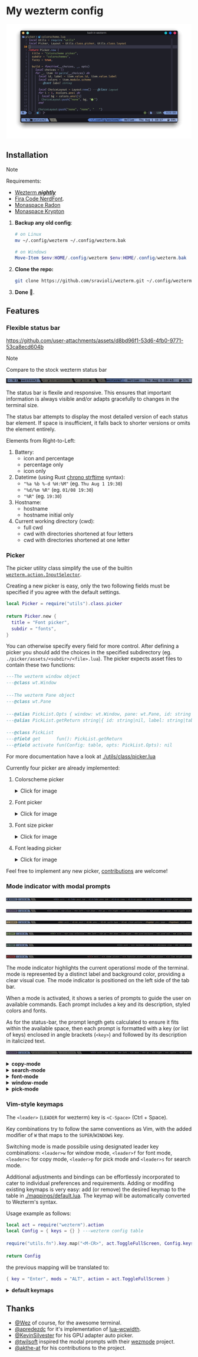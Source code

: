 # My wezterm config

![Configuration showcase](./imgs/showcase.png)

## Installation

> [!NOTE]
>
> Requirements:
>
> - [Wezterm _**nightly**_](https://wezfurlong.org/wezterm/installation.html)
> - [Fira Code NerdFont](https://www.nerdfonts.com).
> - [Monaspace Radon](https://github.com/githubnext/monaspace/releases/latest)
> - [Monaspace Krypton](https://github.com/githubnext/monaspace/releases/latest)

1. **Backup any old config**:

    ~~~sh
    # on Linux
    mv ~/.config/wezterm ~/.config/wezterm.bak
    ~~~

    ~~~powershell
    # on Windows
    Move-Item $env:HOME/.config/wezterm $env:HOME/.config/wezterm.bak
    ~~~

2. **Clone the repo:**

    ~~~sh
    git clone https://github.com/sravioli/wezterm.git ~/.config/wezterm
    ~~~

3. **Done** 🎉.

## Features

### Flexible status bar

<https://github.com/user-attachments/assets/d8bd96f1-53d6-4fb0-9771-53ca8ecd604b>

> [!NOTE]
>
> Compare to the stock wezterm status bar
>
> ![Showcase of the stock wezterm status bar](./imgs/showcase-stock-statusbar.png)

The status bar is flexile and responsive.  This ensures that important
information is always visible and/or adapts gracefully to changes in the
terminal size.

The status bar attempts to display the most detailed version of each status
bar element.  If space is insufficient, it falls back to shorter versions or
omits the element entirely.

Elements from Right-to-Left:

1. Battery:
   - icon and percentage
   - percentage only
   - icon only
2. Datetime (using Rust [chrono strftime](https://docs.rs/chrono/0.4.19/chrono/format/strftime/index.html) syntax):
   - `"%a %b %-d %H:%M"` (eg. `Thu Aug 1 19:30`)
   - `"%d/%m %R"` (eg. `01/08 19:30`)
   - `"%R"`  (eg. `19:30`)
3. Hostname:
   - hostname
   - hostname initial only
4. Current working directory (cwd):
   - full cwd
   - cwd with directories shortened at four letters
   - cwd with directories shortened at one letter

### Picker

The picker utility class simplify the use of the builtin
[`wezterm.action.InputSelector`](https://wezfurlong.org/wezterm/config/lua/keyassignment/InputSelector.html).

Creating a new picker is easy, only the two following fields must be specified if
you agree with the default settings.

~~~lua
local Picker = require("utils").class.picker

return Picker.new {
  title = "Font picker",
  subdir = "fonts",
}
~~~

You can otherwise specify every field for more control.  After defining a picker
you should add the choices in the specified subdirectory (eg.
`./picker/assets/<subdir>/<file>.lua`).  The picker expects asset files to
contain these two functions:

~~~lua
---The wezterm window object
---@class wt.Window

---The wezterm Pane object
---@class wt.Pane

---@alias PickList.Opts { window: wt.Window, pane: wt.Pane, id: string|nil, label: string|nil }
---@alias PickList.getReturn string|{ id: string|nil, label: string|table|nil }

---@class PickList
---@field get      fun(): PickList.getReturn
---@field activate fun(Config: table, opts: PickList.Opts): nil
~~~

For more documentation have a look at
[./utils/class/picker.lua](../utils/class/picker.lua)

Currently four picker are already implemented:

1. Colorscheme picker
   <details><summary>Click for image</summary>

   ![Showcase of the colorscheme picker](./imgs/showcase-picker-colorscheme.png)
   </details>
2. Font picker
   <details><summary>Click for image</summary>

   ![Showcase of the font picker](./imgs/showcase-picker-font.png)
   </details>
3. Font size picker
   <details><summary>Click for image</summary>

   ![Showcase of the font size picker](./imgs/showcase-picker-font-size.png)
   </details>
4. Font leading picker
   <details><summary>Click for image</summary>

   ![Showcase of the font leading picker](./imgs/showcase-picker-font-leading.png)
   </details>

Feel free to implement any new picker, [contributions](./contributing.md)
are welcome!

### Mode indicator with modal prompts

![Showcase help mode with prompts](./imgs/showcase-mode-help.png)

![Showcase window mode with prompts](./imgs/showcase-mode-window.png)

![Showcase search mode with prompts](./imgs/showcase-mode-search.png)

![Showcase copy mode with prompts](./imgs/showcase-mode-copy.png)

![Showcase font mode with prompts](./imgs/showcase-mode-font.png)

![Showcase pick mode with prompts](./imgs/showcase-mode-pick.png)

The mode indicator highlights the current operationsl mode of the terminal.
mode is represented by a distinct label and background color, providing a clear
visual cue.  The mode indicator is positioned on the left side of the tab bar.

When a mode is activated, it shows a series of prompts to guide the user on
available commands. Each prompt includes a key and its description, styled
colors and fonts.

As for the status-bar, the prompt length gets calculated to ensure it fits within
the available space, then each prompt is formatted with a key (or list of keys)
enclosed in angle brackets (`<key>`) and followed by its description in
italicized text.

![Showcase responsiveness of prompts](./imgs/showcase-modal-responsiveness.png)

<!--{{{1 MODES KEYMAPS -->

<!-- {{{2 COPY MODE-->
<details>
  <summary><strong>copy-mode</strong></summary>

  | Key       | Action                                   |
  | --------- | ---------------------------------------- |
  | `<ESC>`   | Exit copy mode                           |
  | `<Tab>`   | Jump word forward                        |
  | `<S-Tab>` | Jump word backward                       |
  | `<CR>`    | Jump to start of next line               |
  | `<Space>` | Set selection mode to cell               |
  | `0`       | Jump to start of line                    |
  | `$`       | Jump to end of line content              |
  | `^`       | Jump to start of line content            |
  | `,`       | Jump again backward                      |
  | `;`       | Jump again                               |
  | `F`       | Jump backward (prev char off)            |
  | `f`       | Jump forward (prev char off)             |
  | `T`       | Jump backward (prev char on)             |
  | `t`       | Jump forward (prev char on)              |
  | `G`       | Jump to scrollback bottom                |
  | `g`       | Jump to scrollback top                   |
  | `h`       | Move left                                |
  | `j`       | Move down                                |
  | `k`       | Move up                                  |
  | `l`       | Move right                               |
  | `H`       | Jump to viewport top                     |
  | `L`       | Jump to viewport bottom                  |
  | `M`       | Jump to viewport middle                  |
  | `V`       | Set selection mode to line               |
  | `v`       | Set selection mode to cell               |
  | `<C-v>`   | Set selection mode to block              |
  | `O`       | Jump to selection other end (horizontal) |
  | `o`       | Jump to selection other end              |
  | `b`       | Jump backward word                       |
  | `e`       | Jump forward word end                    |
  | `w`       | Jump forward word                        |
  | `<C-d>`   | Move by page down                        |
  | `<C-u>`   | Move by page up                          |
  | `y`       | Copy selection and exit                  |

</details>
<!-- }}}  -->

<!-- {{{2 SEARCH MODE -->
<details>
  <summary><strong>search-mode</strong></summary>

  | Key                   | Action                   |
  | --------------------- | ------------------------ |
  | `<ESC>`               | Exit search mode         |
  | `<CR>`                | Jump to prior match      |
  | `<C-n>`/`<DownArrow>` | Jump to next match       |
  | `<C-N>`/`<UpArrow>`   | Jump to prior match      |
  | `<C-r>`               | Cycle match type         |
  | `<C-u>`               | Clear search pattern     |
  | `<PageUp>`            | Jump to prior match page |
  | `<PageDown>`          | Jump to next match page  |

</details>
<!-- }}} -->

<!-- FONT MODE {{{2 -->
<details>
  <summary><strong>font-mode</strong></summary>

  | Key           | Action             |
  | ------------- | ------------------ |
  | `<ESC>`       | Exit font mode     |
  | `+`           | Increase font size |
  | `-`           | Decrease font size |
  | `0`           | Reset font size    |

</details>
<!-- }}} -->

<!-- WINDOW MODE {{{2 -->
<details>
  <summary><strong>window-mode</strong></summary>

  | Key               | Action                        |
  | ----------------- | ----------------------------- |
  | `<ESC>`           | Exit window mode              |
  | `p`               | Pick pane                     |
  | `x`               | Swap with active pane         |
  | `q`               | Close current pane            |
  | `o`               | Toggle pane zoom state        |
  | `v`               | Split horizontal              |
  | `s`               | Split vertical                |
  | `h`/`<LeftArrow>` | Activate pane to the left     |
  | `j`/`<DownArrow>` | Activate pane below           |
  | `k`/`<UpArrow>`   | Activate pane above           |
  | `l`/`<RightArrow>`| Activate pane to the right    |
  | `<`               | Adjust pane size to the left  |
  | `>`               | Adjust pane size to the right |
  | `+`               | Adjust pane size upwards      |
  | `-`               | Adjust pane size downwards    |

</details>
<!-- }}} -->

<!-- PICK MODE {{{2 -->
<details>
  <summary><strong>pick-mode</strong></summary>

  | Key           | Action              |
  | ------------- | ------------------- |
  | `<ESC>`       | Exit pick mode      |
  | `c`           | colorscheme picker  |
  | `f`           | font picker         |
  | `s`           | font size picker    |
  | `l`           | font leading picker |

</details>
<!-- }}} -->
<!--}}}-->

### Vim-style keymaps

The `<leader>` (`LEADER` for wezterm) key is `<C-Space>` (Ctrl + Space).

Key combinations try to follow the same conventions as Vim, with the added
modifier of `W` that maps to the `SUPER`/`WINDOWS` key.

Switching mode is made possibile using designated leader key combinations:
`<leader>w` for window mode, `<leader>f` for font mode, `<leader>c` for copy mode,
`<leader>p` for pick mode and `<leader>s` for search mode.

Additional adjustments and bindings can be effortlessly incorporated to cater to
individual preferences and requirements.  Adding or modifing existing keymaps is
very easy: add (or remove) the desired keymap to the table in
[./mappings/default.lua](../mappings/default.lua). The keymap will be
automatically converted to Wezterm's syntax.

Usage example as follows:

~~~lua
local act = require("wezterm").action
local Config = { keys = {} } ---wezterm config table

require("utils.fn").key.map("<M-CR>", act.ToggleFullScreen, Config.keys)

return Config
~~~

the previous mapping will be translated to:

~~~lua
{ key = "Enter", mods = "ALT", action = act.ToggleFullScreen }
~~~

<!--{{{1 DEFAULT KEYMAPS-->
<details>
  <summary><strong>default keymaps</strong></summary>

  | Key Combination | Action                                    |
  | --------------- |------------------------------------------ |
  | `<C-Tab>`       | Next Tab                                  |
  | `<C-S-Tab>`     | Previous Tab                              |
  | `<M-CR>`        | Toggle Fullscreen                         |
  | `<C-S-c>`       | Copy to Clipboard                         |
  | `<C-S-v>`       | Paste from Clipboard                      |
  | `<C-S-f>`       | Search Current Selection or Empty String  |
  | `<C-S-k>`       | Clear Scrollback Buffer                   |
  | `<C-S-l>`       | Show Debug Overlay                        |
  | `<C-S-n>`       | Spawn New Window                          |
  | `<C-S-p>`       | Activate Command Palette                  |
  | `<C-S-r>`       | Reload Configuration                      |
  | `<C-S-t>`       | Spawn Tab in Current Pane Domain          |
  | `<C-S-u>`       | Character Select (Copy to Clipboard)      |
  | `<C-S-w>`       | Close Current Tab (with confirmation)     |
  | `<C-S-z>`       | Toggle Pane Zoom State                    |
  | `<PageUp>`      | Scroll Up by Page                         |
  | `<PageDown>`    | Scroll Down by Page                       |
  | `<C-S-Insert>`  | Paste from Primary Selection              |
  | `<C-Insert>`    | Copy to Primary Selection                 |
  | `<C-S-Space>`   | Quick Select                              |
  | `<C-S-">`       | Split Horizontal (Current Pane Domain)    |
  | `<C-S-%>`       | Split Vertical (Current Pane Domain)      |
  | `<C-M-h>`       | Activate Pane Direction (Left)            |
  | `<C-M-j>`       | Activate Pane Direction (Down)            |
  | `<C-M-k>`       | Activate Pane Direction (Up)              |
  | `<C-M-l>`       | Activate Pane Direction (Right)           |
  | `<leader>w`     | Activate Window Mode                      |
  | `<leader>f`     | Activate Font Mode                        |
  | `<leader>c`     | Activate Copy Mode                        |
  | `<leader>h`     | Activate Help Mode                        |
  | `<leader>p`     | Activate Pick Mode                        |
  | `<leader>s`     | Search Current Selection or Empty String  |
  | `<S-F1>`        | Activate Tab 1                            |
  | `<S-F2>`        | Activate Tab 2                            |
  | `<S-F3>`        | Activate Tab 3                            |
  | `<S-F4>`        | Activate Tab 4                            |
  | `<S-F5>`        | Activate Tab 5                            |
  | `<S-F6>`        | Activate Tab 6                            |
  | `<S-F7>`        | Activate Tab 7                            |
  | `<S-F8>`        | Activate Tab 8                            |
  | `<S-F9>`        | Activate Tab 9                            |
  | `<S-F10>`       | Activate Tab 10                           |

</details>
<!--}}}-->

## Thanks

- [@Wez](https://www.github.com/wez) of course, for the awesome terminal.
- [@apredezdc](https://github.com/aperezdc/) for it's implementation of [lua-wcwidth](https://github.com/aperezdc/lua-wcwidth).
- [@KevinSilvester](https://github.com/KevinSilvester) for his GPU adapter auto picker.
- [@twilsoft](https://github.com/twilsoft) inspired the modal prompts with their [wezmode](https://github.com/twilsoft/wezmode) project.
- [@akthe-at](https://github.com/akthe-at) for his contributions to the project.

<!-- vim: set fdm=marker fdl=1 -->
